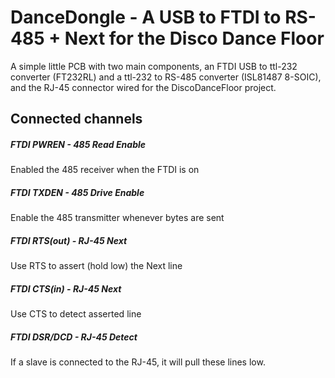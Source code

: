 # DanceDongle - A USB to FTDI to RS-485 + Next for the Disco Dance Floor

A simple little PCB with two main components, an FTDI USB to ttl-232 converter
(FT232RL) and a ttl-232 to RS-485 converter (ISL81487 8-SOIC), and the RJ-45
connector wired for the DiscoDanceFloor project.

## Connected channels

##### FTDI PWREN - 485 Read Enable
Enabled the 485 receiver when the FTDI is on

##### FTDI TXDEN - 485 Drive Enable
Enable the 485 transmitter whenever bytes are sent

##### FTDI RTS(out) - RJ-45 Next
Use RTS to assert (hold low) the Next line

##### FTDI CTS(in)  - RJ-45 Next
Use CTS to detect asserted line

##### FTDI DSR/DCD - RJ-45 Detect
If a slave is connected to the RJ-45, it will pull these lines low.
